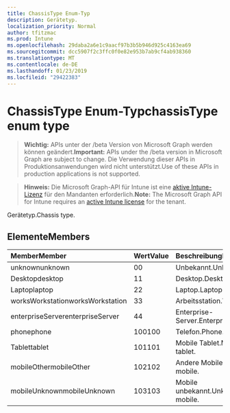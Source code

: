 ```yaml
---
title: ChassisType Enum-Typ
description: Gerätetyp.
localization_priority: Normal
author: tfitzmac
ms.prod: Intune
ms.openlocfilehash: 29daba2a6e1c9aacf97b3b5b946d925c4163ea69
ms.sourcegitcommit: dcc5907f2c3ffc0f0e82e953b7ab9cf4ab938360
ms.translationtype: MT
ms.contentlocale: de-DE
ms.lasthandoff: 01/23/2019
ms.locfileid: "29422383"
---
```

# <a name="chassistype-enum-type"></a><span data-ttu-id="55c0d-103">ChassisType Enum-Typ</span><span class="sxs-lookup"><span data-stu-id="55c0d-103">chassisType enum type</span></span>

> <span data-ttu-id="55c0d-104">**Wichtig:** APIs unter der /beta Version von Microsoft Graph werden können geändert.</span><span class="sxs-lookup"><span data-stu-id="55c0d-104">**Important:** APIs under the /beta version in Microsoft Graph are subject to change.</span></span> <span data-ttu-id="55c0d-105">Die Verwendung dieser APIs in Produktionsanwendungen wird nicht unterstützt.</span><span class="sxs-lookup"><span data-stu-id="55c0d-105">Use of these APIs in production applications is not supported.</span></span>

> <span data-ttu-id="55c0d-106">**Hinweis:** Die Microsoft Graph-API für Intune ist eine [aktive Intune-Lizenz](https://go.microsoft.com/fwlink/?linkid=839381) für den Mandanten erforderlich.</span><span class="sxs-lookup"><span data-stu-id="55c0d-106">**Note:** The Microsoft Graph API for Intune requires an [active Intune license](https://go.microsoft.com/fwlink/?linkid=839381) for the tenant.</span></span>

<span data-ttu-id="55c0d-107">Gerätetyp.</span><span class="sxs-lookup"><span data-stu-id="55c0d-107">Chassis type.</span></span>

## <a name="members"></a><span data-ttu-id="55c0d-108">Elemente</span><span class="sxs-lookup"><span data-stu-id="55c0d-108">Members</span></span>
|<span data-ttu-id="55c0d-109">Member</span><span class="sxs-lookup"><span data-stu-id="55c0d-109">Member</span></span>|<span data-ttu-id="55c0d-110">Wert</span><span class="sxs-lookup"><span data-stu-id="55c0d-110">Value</span></span>|<span data-ttu-id="55c0d-111">Beschreibung</span><span class="sxs-lookup"><span data-stu-id="55c0d-111">Description</span></span>|
|:---|:---|:---|
|<span data-ttu-id="55c0d-112">unknown</span><span class="sxs-lookup"><span data-stu-id="55c0d-112">unknown</span></span>|<span data-ttu-id="55c0d-113">0</span><span class="sxs-lookup"><span data-stu-id="55c0d-113">0</span></span>|<span data-ttu-id="55c0d-114">Unbekannt.</span><span class="sxs-lookup"><span data-stu-id="55c0d-114">Unknown.</span></span>|
|<span data-ttu-id="55c0d-115">Desktop</span><span class="sxs-lookup"><span data-stu-id="55c0d-115">desktop</span></span>|<span data-ttu-id="55c0d-116">1</span><span class="sxs-lookup"><span data-stu-id="55c0d-116">1</span></span>|<span data-ttu-id="55c0d-117">Desktop.</span><span class="sxs-lookup"><span data-stu-id="55c0d-117">Desktop.</span></span>|
|<span data-ttu-id="55c0d-118">Laptop</span><span class="sxs-lookup"><span data-stu-id="55c0d-118">laptop</span></span>|<span data-ttu-id="55c0d-119">2</span><span class="sxs-lookup"><span data-stu-id="55c0d-119">2</span></span>|<span data-ttu-id="55c0d-120">Laptop.</span><span class="sxs-lookup"><span data-stu-id="55c0d-120">Laptop.</span></span>|
|<span data-ttu-id="55c0d-121">worksWorkstation</span><span class="sxs-lookup"><span data-stu-id="55c0d-121">worksWorkstation</span></span>|<span data-ttu-id="55c0d-122">3</span><span class="sxs-lookup"><span data-stu-id="55c0d-122">3</span></span>|<span data-ttu-id="55c0d-123">Arbeitsstation.</span><span class="sxs-lookup"><span data-stu-id="55c0d-123">Workstation.</span></span>|
|<span data-ttu-id="55c0d-124">enterpriseServer</span><span class="sxs-lookup"><span data-stu-id="55c0d-124">enterpriseServer</span></span>|<span data-ttu-id="55c0d-125">4</span><span class="sxs-lookup"><span data-stu-id="55c0d-125">4</span></span>|<span data-ttu-id="55c0d-126">Enterprise-Server.</span><span class="sxs-lookup"><span data-stu-id="55c0d-126">Enterprise server.</span></span>|
|<span data-ttu-id="55c0d-127">phone</span><span class="sxs-lookup"><span data-stu-id="55c0d-127">phone</span></span>|<span data-ttu-id="55c0d-128">100</span><span class="sxs-lookup"><span data-stu-id="55c0d-128">100</span></span>|<span data-ttu-id="55c0d-129">Telefon.</span><span class="sxs-lookup"><span data-stu-id="55c0d-129">Phone.</span></span>|
|<span data-ttu-id="55c0d-130">Tablet</span><span class="sxs-lookup"><span data-stu-id="55c0d-130">tablet</span></span>|<span data-ttu-id="55c0d-131">101</span><span class="sxs-lookup"><span data-stu-id="55c0d-131">101</span></span>|<span data-ttu-id="55c0d-132">Mobile Tablet.</span><span class="sxs-lookup"><span data-stu-id="55c0d-132">Mobile tablet.</span></span>|
|<span data-ttu-id="55c0d-133">mobileOther</span><span class="sxs-lookup"><span data-stu-id="55c0d-133">mobileOther</span></span>|<span data-ttu-id="55c0d-134">102</span><span class="sxs-lookup"><span data-stu-id="55c0d-134">102</span></span>|<span data-ttu-id="55c0d-135">Andere Mobile.</span><span class="sxs-lookup"><span data-stu-id="55c0d-135">Other mobile.</span></span>|
|<span data-ttu-id="55c0d-136">mobileUnknown</span><span class="sxs-lookup"><span data-stu-id="55c0d-136">mobileUnknown</span></span>|<span data-ttu-id="55c0d-137">103</span><span class="sxs-lookup"><span data-stu-id="55c0d-137">103</span></span>|<span data-ttu-id="55c0d-138">Mobile unbekannt.</span><span class="sxs-lookup"><span data-stu-id="55c0d-138">Unknown mobile.</span></span>|




